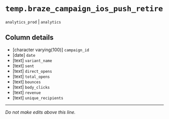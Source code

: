 # `temp.braze_campaign_ios_push_retire`
`analytics_prod` | `analytics`

## Column details
* [character varying(100)] `campaign_id`
* [date]      `date`
* [text]      `variant_name`
* [text]      `sent`
* [text]      `direct_opens`
* [text]      `total_opens`
* [text]      `bounces`
* [text]      `body_clicks`
* [text]      `revenue`
* [text]      `unique_recipients`

-------------------------------------------------------------------------------
*Do not make edits above this line.*

